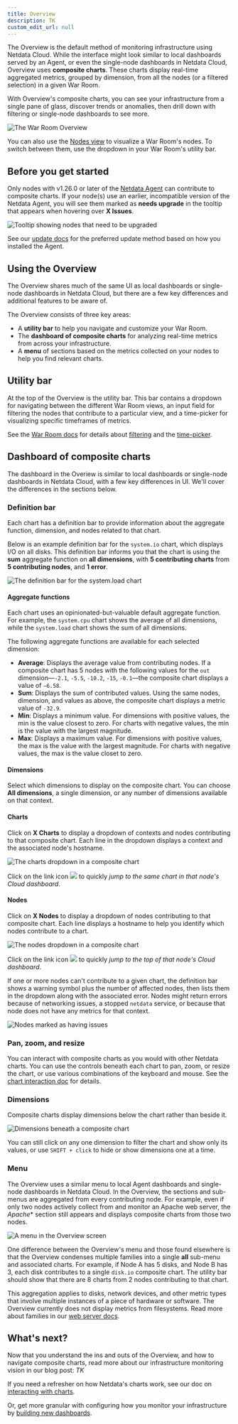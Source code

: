 ```yaml
---
title: Overview
description: TK
custom_edit_url: null
---
```


The Overview is the default method of monitoring infrastructure using Netdata Cloud. While the interface might look
similar to local dashboards served by an Agent, or even the single-node dashboards in Netdata Cloud, Overview uses
**composite charts**. These charts display real-time aggregated metrics, grouped by dimension, from all the nodes (or a
filtered selection) in a given War Room.

With Overview's composite charts, you can see your infrastructure from a single pane of glass, discover trends or anomalies, then drill down with filtering or single-node dashboards to see more. 

![The War Room
Overview](https://user-images.githubusercontent.com/1153921/95637683-31d60f00-0a47-11eb-9808-9f591ba8eb3a.png)

You can also use the [Nodes view](/docs/cloud/visualize/nodes) to visualize a War Room's nodes. To switch between them,
use the dropdown in your War Room's utility bar.

## Before you get started

Only nodes with v1.26.0 or later of the [Netdata Agent](https://github.com/netdata/netdata) can contribute to composite
charts. If your node(s) use an earlier, incompatible version of the Netdata Agent, you will see them marked as **needs
upgrade** in the tooltip that appears when hovering over **X Issues**. 

![Tooltip showing nodes that need to be
upgraded](https://user-images.githubusercontent.com/1153921/95638372-3c91a380-0a49-11eb-946d-42bfc1f04da7.png)

See our [update docs](/docs/agent/packaging/installer/update) for the preferred update method based on how you installed
the Agent.

## Using the Overview

The Overview shares much of the same UI as local dashboards or single-node dashboards in Netdata Cloud, but there are a
few key differences and additional features to be aware of.

The Overview consists of three key areas: 

-   A **utility bar** to help you navigate and customize your War Room.
-   The **dashboard of composite charts** for analyzing real-time metrics from across your infrastructure.
-   A **menu** of sections based on the metrics collected on your nodes to help you find relevant charts.

## Utility bar

At the top of the Overview is the utility bar. This bar contains a dropdown for navigating between the different War
Room views, an input field for filtering the nodes that contribute to a particular view, and a time-picker for
visualizing specific timeframes of metrics.

See the [War Room docs](/docs/cloud/war-rooms) for details about [filtering](/docs/cloud/war-rooms) and the
[time-picker](/docs/cloud/war-rooms).

## Dashboard of composite charts

The dashboard in the Overiew is similar to local dashboards or single-node dashboards in Netdata Cloud, with a few key
differences in UI. We'll cover the differences in the sections below.

### Definition bar

Each chart has a definition bar to provide information about the aggregate function, dimension, and nodes related to
that chart.

Below is an example definition bar for the `system.io` chart, which displays I/O on all disks. This definition bar
informs you that the chart is using the **sum** aggregate function on **all dimensions**, with **5 contributing charts**
from **5 contributing nodes**, and **1 error**.

![The definition bar for the system.load
chart](https://user-images.githubusercontent.com/1153921/95775760-d8085b80-0c77-11eb-84b7-38400fd932ac.png)

#### Aggregate functions

Each chart uses an opinionated-but-valuable default aggregate function. For example, the `system.cpu` chart shows the
average of all dimensions, while the `system.load` chart shows the sum of all dimensions.

The following aggregate functions are available for each selected dimension:

-   **Average**: Displays the average value from contributing nodes. If a composite chart has 5 nodes with the following
    values for the `out` dimension&mdash;`-2.1`, `-5.5`, `-10.2`, `-15`, `-0.1`&mdash;the composite chart displays a
    value of `−6.58`.
-   **Sum**: Displays the sum of contributed values. Using the same nodes, dimension, and values as above, the composite
    chart displays a metric value of `-32.9`.
-   **Min**: Displays a minimum value. For dimensions with positive values, the min is the value closest to zero. For
    charts with negative values, the min is the value with the largest magnitude.
-   **Max**: Displays a maximum value. For dimensions with positive values, the max is the value with the largest
    magnitude. For charts with negative values, the max is the value closet to zero.

#### Dimensions

Select which dimensions to display on the composite chart. You can choose **All dimensions**, a single dimension, or any
number of dimensions available on that context.

#### Charts

Click on **X Charts** to display a dropdown of contexts and nodes contributing to that composite chart. Each line in the
dropdown displays a context and the associated node's hostname.

![The charts dropdown in a composite
chart](https://user-images.githubusercontent.com/1153921/95778882-dcd00e00-0c7d-11eb-9863-ce1cc6eef4a5.png)

Click on the link icon <img class="img__inline img__inline--link"
src="https://user-images.githubusercontent.com/1153921/95762109-1d219300-0c62-11eb-8daa-9ba509a8e71c.png" /> to quickly
_jump to the same chart in that node's Cloud dashboard_.

#### Nodes

Click on **X Nodes** to display a dropdown of nodes contributing to that composite chart. Each line displays a hostname
to help you identify which nodes contribute to a chart.

![The nodes dropdown in a composite
chart](https://user-images.githubusercontent.com/1153921/95779275-9c24c480-0c7e-11eb-8726-9add70365ab1.png)

Click on the link icon <img class="img__inline img__inline--link"
src="https://user-images.githubusercontent.com/1153921/95762109-1d219300-0c62-11eb-8daa-9ba509a8e71c.png" /> to quickly
_jump to the top of that node's Cloud dashboard_.

If one or more nodes can't contribute to a given chart, the definition bar shows a warning symbol plus the number of
affected nodes, then lists them in the dropdown along with the associated error. Nodes might return errors because of
networking issues, a stopped `netdata` service, or because that node does not have any metrics for that context.

![Nodes marked as having
issues](https://user-images.githubusercontent.com/1153921/95784026-e3fc1980-0c87-11eb-992f-9065fac15a82.png)

### Pan, zoom, and resize

You can interact with composite charts as you would with other Netdata charts. You can use the controls beneath each
chart to pan, zoom, or resize the chart, or use various combinations of the keyboard and mouse. See the [chart
interaction doc](/docs/visualize/interact-dashboards-charts#interact-with-charts) for details.

### Dimensions

Composite charts display dimensions below the chart rather than beside it.

![Dimensions beneath a composite
chart](https://user-images.githubusercontent.com/1153921/95784893-941e5200-0c89-11eb-8048-74407a827eb0.png)

You can still click on any one dimension to filter the chart and show only its values, or use `SHIFT + click` to hide or show dimensions one at a time.

### Menu

The Overview uses a similar menu to local Agent dashboards and single-node dashboards in Netdata Cloud. In the Overview,
the sections and sub-menus are aggregated from every contributing node. For example, even if only two nodes actively
collect from and monitor an Apache web server, the *Apache** section still appears and displays composite charts from
those two nodes.

![A menu in the Overview
screen](https://user-images.githubusercontent.com/1153921/95785094-fa0ad980-0c89-11eb-8328-2ff11ac630b4.png)

One difference between the Overview's menu and those found elsewhere is that the Overview condenses multiple families
into a single **all** sub-menu and associated charts. For example, if Node A has 5 disks, and Node B has 3, each disk
contributes to a single `disk.io` composite chart. The utility bar should show that there are 8 charts from 2 nodes
contributing to that chart.

This aggregation applies to disks, network devices, and other metric types that involve multiple instances of a piece of
hardware or software. The Overview currently does not display metrics from filesystems. Read more about families in our
[web server docs](/docs/agent/web).

## What's next?

Now that you understand the ins and outs of the Overview, and how to navigate composite charts, read more about our
infrastructure monitoring vision in our blog post: _TK_

If you need a refresher on how Netdata's charts work, see our doc on [interacting with
charts](/docs/visualize/interact-dashboards-charts).

Or, get more granular with configuring how you monitor your infrastructure by [building new
dashboards](/docs/visualize/create-dashboards).
